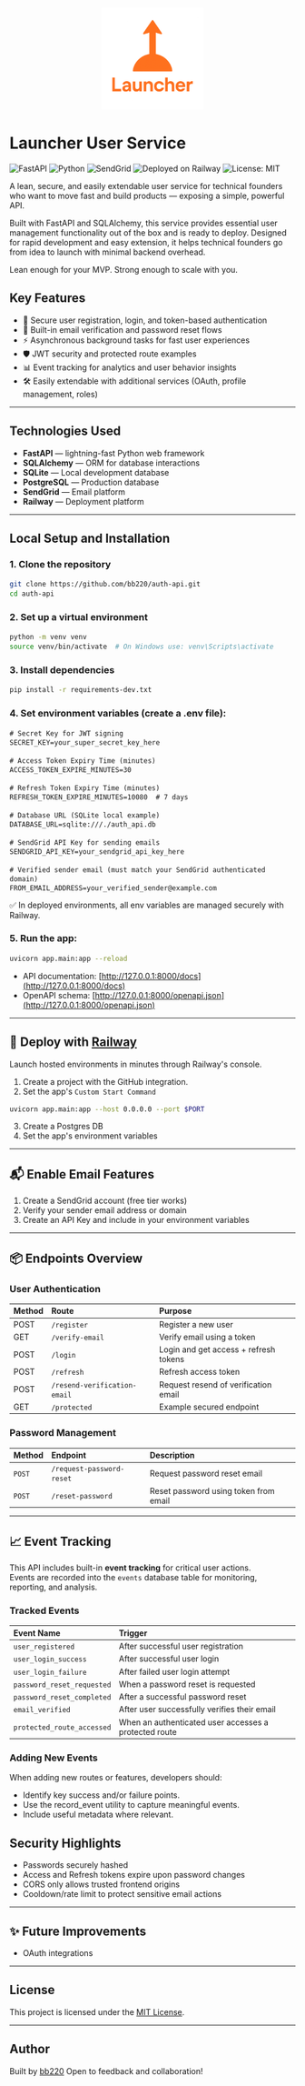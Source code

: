 <p align="center">
  <img src="assets/launcher-center-logo.png" alt="Launcher User Service Logo" width="180" />
</p>

# Launcher User Service

![FastAPI](https://img.shields.io/badge/FastAPI-005571?style=for-the-badge&logo=fastapi)
![Python](https://img.shields.io/badge/Python-3.12%2B-blue?style=for-the-badge&logo=python)
![SendGrid](https://img.shields.io/badge/SendGrid-00b2ff?style=for-the-badge&logo=sendgrid)
![Deployed on Railway](https://img.shields.io/badge/Railway-App-6c4cff?style=for-the-badge&logo=railway)
![License: MIT](https://img.shields.io/badge/License-MIT-green?style=for-the-badge)

A lean, secure, and easily extendable user service for technical founders who want to move fast and build products — exposing a simple, powerful API.

Built with FastAPI and SQLAlchemy, this service provides essential user management functionality out of the box and is ready to deploy. Designed for rapid development and easy extension, it helps technical founders go from idea to launch with minimal backend overhead.

Lean enough for your MVP. Strong enough to scale with you.

## Key Features

- 🔐 Secure user registration, login, and token-based authentication
- 📨 Built-in email verification and password reset flows
- ⚡ Asynchronous background tasks for fast user experiences
- 🛡️ JWT security and protected route examples
- 📊 Event tracking for analytics and user behavior insights
- 🛠️ Easily extendable with additional services (OAuth, profile management, roles)

---

## Technologies Used

- **FastAPI** — lightning-fast Python web framework
- **SQLAlchemy** — ORM for database interactions
- **SQLite** — Local development database
- **PostgreSQL** — Production database
- **SendGrid** — Email platform
- **Railway** — Deployment platform

---

## Local Setup and Installation

### 1. Clone the repository

```bash
git clone https://github.com/bb220/auth-api.git
cd auth-api
```

### 2. Set up a virtual environment

```bash
python -m venv venv
source venv/bin/activate  # On Windows use: venv\Scripts\activate
```

### 3. Install dependencies

```bash
pip install -r requirements-dev.txt
```

### 4. Set environment variables (create a .env file):

```env
# Secret Key for JWT signing
SECRET_KEY=your_super_secret_key_here

# Access Token Expiry Time (minutes)
ACCESS_TOKEN_EXPIRE_MINUTES=30

# Refresh Token Expiry Time (minutes)
REFRESH_TOKEN_EXPIRE_MINUTES=10080  # 7 days

# Database URL (SQLite local example)
DATABASE_URL=sqlite:///./auth_api.db

# SendGrid API Key for sending emails
SENDGRID_API_KEY=your_sendgrid_api_key_here

# Verified sender email (must match your SendGrid authenticated domain)
FROM_EMAIL_ADDRESS=your_verified_sender@example.com
```

✅ In deployed environments, all env variables are managed securely with Railway.

### 5. Run the app:

```bash
uvicorn app.main:app --reload
```

- API documentation: [http://127.0.0.1:8000/docs](http://127.0.0.1:8000/docs)
- OpenAPI schema: [http://127.0.0.1:8000/openapi.json](http://127.0.0.1:8000/openapi.json)

---

## 🚀 Deploy with [Railway](https://railway.app/)
Launch hosted environments in minutes through Railway's console.

1. Create a project with the GitHub integration.
2. Set the app's `Custom Start Command`
```bash
uvicorn app.main:app --host 0.0.0.0 --port $PORT
```
3. Create a Postgres DB
4. Set the app's environment variables

---

## 📬 Enable Email Features

1. Create a SendGrid account (free tier works)
2. Verify your sender email address or domain
3. Create an API Key and include in your environment variables

---

## 📦 Endpoints Overview

### User Authentication

| Method | Route | Purpose |
|:---|:---|:---|
| POST | `/register` | Register a new user |
| GET | `/verify-email` | Verify email using a token |
| POST | `/login` | Login and get access + refresh tokens |
| POST | `/refresh` | Refresh access token |
| POST | `/resend-verification-email` | Request resend of verification email |
| GET | `/protected` | Example secured endpoint |

### Password Management

| Method | Endpoint | Description |
|:---|:---|:---|
| `POST` | `/request-password-reset` | Request password reset email |
| `POST` | `/reset-password` | Reset password using token from email |

---

## 📈 Event Tracking

This API includes built-in **event tracking** for critical user actions.  
Events are recorded into the `events` database table for monitoring, reporting, and analysis.

### Tracked Events

| Event Name | Trigger |
|:-----------|:--------|
| `user_registered` | After successful user registration |
| `user_login_success` | After successful user login |
| `user_login_failure` | After failed user login attempt |
| `password_reset_requested` | When a password reset is requested |
| `password_reset_completed` | After a successful password reset |
| `email_verified` | After user successfully verifies their email |
| `protected_route_accessed` | When an authenticated user accesses a protected route |

### Adding New Events
When adding new routes or features, developers should:
- Identify key success and/or failure points.
- Use the record_event utility to capture meaningful events.
- Include useful metadata where relevant.

## Security Highlights

- Passwords securely hashed
- Access and Refresh tokens expire upon password changes
- CORS only allows trusted frontend origins
- Cooldown/rate limit to protect sensitive email actions

---

## ✨ Future Improvements

- OAuth integrations
---

## License

This project is licensed under the [MIT License](LICENSE).

---

## Author

Built by [bb220](https://github.com/bb220)
Open to feedback and collaboration!
